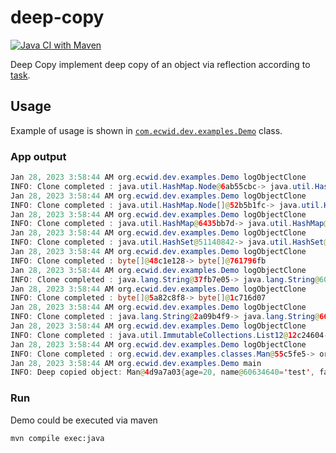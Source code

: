 # deep-copy

[![Java CI with Maven](https://github.com/unrealwork/deep-copy/actions/workflows/maven.yml/badge.svg)](https://github.com/unrealwork/deep-copy/actions/workflows/maven.yml)

Deep Copy implement deep copy of an object via reflection according to [task](https://github.com/Ecwid/new-job/blob/master/Deep-clone.md).

## Usage

Example of usage is shown in [`com.ecwid.dev.examples.Demo`](https://github.com/unrealwork/deep-copy/blob/master/src/main/java/com/ecwid/dev/examples/Demo.java) class.

### App output

```java
Jan 28, 2023 3:58:44 AM org.ecwid.dev.examples.Demo logObjectClone
INFO: Clone completed : java.util.HashMap.Node@6ab55cbc-> java.util.HashMap.Node@2d4c8c11
Jan 28, 2023 3:58:44 AM org.ecwid.dev.examples.Demo logObjectClone
INFO: Clone completed : java.util.HashMap.Node[]@52b5b1fc-> java.util.HashMap.Node[]@2a36f2ee
Jan 28, 2023 3:58:44 AM org.ecwid.dev.examples.Demo logObjectClone
INFO: Clone completed : java.util.HashMap@6435bb7d-> java.util.HashMap@528712e1
Jan 28, 2023 3:58:44 AM org.ecwid.dev.examples.Demo logObjectClone
INFO: Clone completed : java.util.HashSet@51140842-> java.util.HashSet@557dc8eb
Jan 28, 2023 3:58:44 AM org.ecwid.dev.examples.Demo logObjectClone
INFO: Clone completed : byte[]@48c1e128-> byte[]@761796fb
Jan 28, 2023 3:58:44 AM org.ecwid.dev.examples.Demo logObjectClone
INFO: Clone completed : java.lang.String@37fb7e05-> java.lang.String@60634640
Jan 28, 2023 3:58:44 AM org.ecwid.dev.examples.Demo logObjectClone
INFO: Clone completed : byte[]@5a82c8f8-> byte[]@1c716d07
Jan 28, 2023 3:58:44 AM org.ecwid.dev.examples.Demo logObjectClone
INFO: Clone completed : java.lang.String@2a09b4f9-> java.lang.String@66da698f
Jan 28, 2023 3:58:44 AM org.ecwid.dev.examples.Demo logObjectClone
INFO: Clone completed : java.util.ImmutableCollections.List12@12c24604-> java.util.ImmutableCollections.List12@113b7d1
Jan 28, 2023 3:58:44 AM org.ecwid.dev.examples.Demo logObjectClone
INFO: Clone completed : org.ecwid.dev.examples.classes.Man@55c5fe5-> org.ecwid.dev.examples.classes.Man@4d9a7a03
Jan 28, 2023 3:58:44 AM org.ecwid.dev.examples.Demo main
INFO: Deep copied object: Man@4d9a7a03{age=20, name@60634640='test', favoriteBooks@113b7d1=[Lord of the Rings]}
```

### Run
Demo could be executed via maven

```bash
mvn compile exec:java
```



